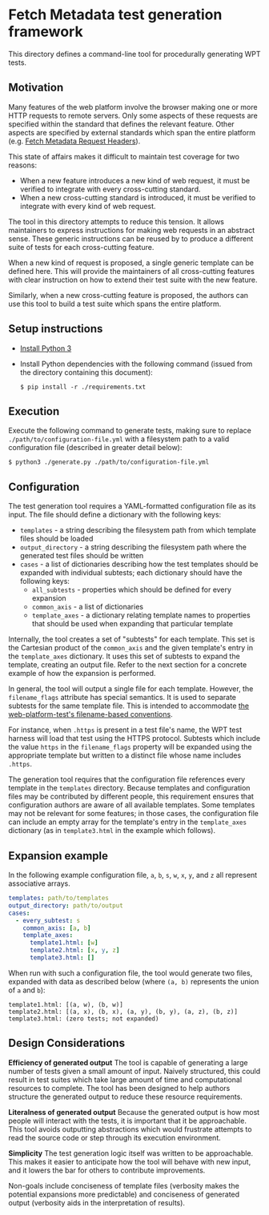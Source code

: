 # Fetch Metadata test generation framework

This directory defines a command-line tool for procedurally generating WPT
tests.

## Motivation

Many features of the web platform involve the browser making one or more HTTP
requests to remote servers. Only some aspects of these requests are specified
within the standard that defines the relevant feature. Other aspects are
specified by external standards which span the entire platform (e.g. [Fetch
Metadata Request Headers](https://w3c.github.io/webappsec-fetch-metadata/)).

This state of affairs makes it difficult to maintain test coverage for two
reasons:

- When a new feature introduces a new kind of web request, it must be verified
  to integrate with every cross-cutting standard.
- When a new cross-cutting standard is introduced, it must be verified to
  integrate with every kind of web request.

The tool in this directory attempts to reduce this tension. It allows
maintainers to express instructions for making web requests in an abstract
sense. These generic instructions can be reused by to produce a different suite
of tests for each cross-cutting feature.

When a new kind of request is proposed, a single generic template can be
defined here. This will provide the maintainers of all cross-cutting features
with clear instruction on how to extend their test suite with the new feature.

Similarly, when a new cross-cutting feature is proposed, the authors can use
this tool to build a test suite which spans the entire platform.

## Setup instructions

- [Install Python 3](https://www.python.org/download/releases/3.0/)
- Install Python dependencies with the following command (issued from the
  directory containing this document):

      $ pip install -r ./requirements.txt

## Execution

Execute the following command to generate tests, making sure to replace
`./path/to/configuration-file.yml` with a filesystem path to a valid
configuration file (described in greater detail below):

    $ python3 ./generate.py ./path/to/configuration-file.yml

## Configuration

The test generation tool requires a YAML-formatted configuration file as its
input. The file should define a dictionary with the following keys:

- `templates` - a string describing the filesystem path from which template
  files should be loaded
- `output_directory` - a string describing the filesystem path where the
  generated test files should be written
- `cases` - a list of dictionaries describing how the test templates should be
  expanded with individual subtests; each dictionary should have the following
  keys:
  - `all_subtests` - properties which should be defined for every expansion
  - `common_axis` - a list of dictionaries
  - `template_axes` - a dictionary relating template names to properties that
    should be used when expanding that particular template

Internally, the tool creates a set of "subtests" for each template. This set is
the Cartesian product of the `common_axis` and the given template's entry in
the `template_axes` dictionary. It uses this set of subtests to expand the
template, creating an output file. Refer to the next section for a concrete
example of how the expansion is performed.

In general, the tool will output a single file for each template. However, the
`filename_flags` attribute has special semantics. It is used to separate
subtests for the same template file. This is intended to accommodate [the
web-platform-test's filename-based
conventions](https://web-platform-tests.org/writing-tests/file-names.html).

For instance, when `.https` is present in a test file's name, the WPT test
harness will load that test using the HTTPS protocol. Subtests which include
the value `https` in the `filename_flags` property will be expanded using the
appropriate template but written to a distinct file whose name includes
`.https`.

The generation tool requires that the configuration file references every
template in the `templates` directory. Because templates and configuration
files may be contributed by different people, this requirement ensures that
configuration authors are aware of all available templates. Some templates may
not be relevant for some features; in those cases, the configuration file can
include an empty array for the template's entry in the `template_axes`
dictionary (as in `template3.html` in the example which follows).

## Expansion example

In the following example configuration file, `a`, `b`, `s`, `w`, `x`, `y`, and
`z` all represent associative arrays.

```yaml
templates: path/to/templates
output_directory: path/to/output
cases:
  - every_subtest: s
    common_axis: [a, b]
    template_axes:
      template1.html: [w]
      template2.html: [x, y, z]
      template3.html: []
```

When run with such a configuration file, the tool would generate two files,
expanded with data as described below (where `(a, b)` represents the union of
`a` and `b`):

    template1.html: [(a, w), (b, w)]
    template2.html: [(a, x), (b, x), (a, y), (b, y), (a, z), (b, z)]
    template3.html: (zero tests; not expanded)

## Design Considerations

**Efficiency of generated output** The tool is capable of generating a large
number of tests given a small amount of input. Naively structured, this could
result in test suites which take large amount of time and computational
resources to complete. The tool has been designed to help authors structure the
generated output to reduce these resource requirements.

**Literalness of generated output** Because the generated output is how most
people will interact with the tests, it is important that it be approachable.
This tool avoids outputting abstractions which would frustrate attempts to read
the source code or step through its execution environment.

**Simplicity** The test generation logic itself was written to be approachable.
This makes it easier to anticipate how the tool will behave with new input, and
it lowers the bar for others to contribute improvements.

Non-goals include conciseness of template files (verbosity makes the potential
expansions more predictable) and conciseness of generated output (verbosity
aids in the interpretation of results).
